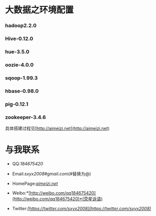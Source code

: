 # 大数据之环境配置


### hadoop2.2.0


### Hive-0.12.0


### hue-3.5.0


### oozie-4.0.0


### sqoop-1.99.3


### hbase-0.98.0


### pig-0.12.1


### zookeeper-3.4.6


具体搭建过程见[http://aimeizi.net](http://aimeizi.net)


# 与我联系

* QQ:*184675420*

* Email:*sxyx2008#gmail.com*(#替换为@)

* HomePage:*[aimeizi.net](http://aimeizi.net)*

* Weibo:*[http://weibo.com/qq184675420](http://weibo.com/qq184675420)*(荧星诉语)

* Twitter:*[https://twitter.com/sxyx2008](https://twitter.com/sxyx2008)*
